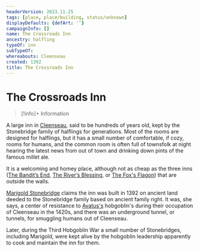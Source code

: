 ```yaml
---
headerVersion: 2023.11.25
tags: [place, place/building, status/unknown]
displayDefaults: {defArt: ''}
campaignInfo: []
name: The Crossroads Inn
ancestry: halfling
typeOf: inn
subTypeOf:
whereabouts: Cleenseau
created: 1392
title: The Crossroads Inn
---
```

# The Crossroads Inn
>[!info]+ Information
> 
> 
>> 

A large inn in [Cleenseau](<./cleenseau.md>), said to be hundreds of years old, kept by the Stonebridge family of halflings for generations. Most of the rooms are designed for halflings, but it has a small number of comfortable, if cozy, rooms for humans, and the common room is often full of townsfolk at night hearing the latest news from out of town and drinking down pints of the famous millet ale.

It is a welcoming and homey place, although not as cheap as the three inns ([The Bandit’s End](<./the-bandits-end.md>), [The River’s Blessing](<./the-rivers-blessing.md>), or [The Fox's Flagon](<./the-fox-s-flagon.md>)) that are outside the walls.


[Marigold Stonebridge](<../../../../../../people/halflings/marigold-stonebridge.md>) claims the inn was built in 1392 on ancient land deeded to the Stonebridge family based on ancient family right. It was, she says, a center of resistance to [Avatus's](<../../../../../../people/historical-figures/avatus.md>) hobgoblin's during their occupation of Cleenseau in the 1420s, and there was an underground tunnel, or tunnels, for smuggling humans out of Cleenseau.

Later, during the Third Hobgoblin War a small number of Stonebridges, including Marigold, were kept alive by the hobgoblin leadership apparently to cook and maintain the inn for them. 

  

